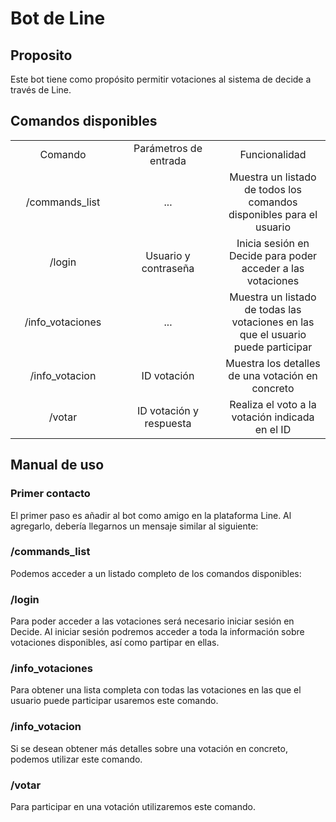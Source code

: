 # Bot de Line

## Proposito

Este bot tiene como propósito permitir votaciones al sistema de decide a través de Line.

## Comandos disponibles

<table style="width: 100%; text-align: center;">
  <tr>
    <td style="width: 33%;">Comando</td>
    <td style="width: 33%;">Parámetros de entrada </td>
    <td style="width: 33%;">Funcionalidad</td>
  </tr>
  <tr>
    <td style="width: 33%;">/commands_list </td>
    <td style="width: 33%;">... </td>
    <td style="width: 33%;">Muestra un listado de todos los comandos disponibles para el usuario</td>
  </tr>
  <tr>
    <td style="width: 33%;">/login </td>
    <td style="width: 33%;">Usuario y contraseña </td>
    <td style="width: 33%;">Inicia sesión en Decide para poder acceder a las votaciones</td>
  </tr>
  <tr>
    <td style="width: 33%;">/info_votaciones</td>
    <td style="width: 33%;">... </td>
    <td style="width: 33%;">Muestra un listado de todas las votaciones en las que el usuario puede participar</td>
  </tr>
    <tr>
    <td style="width: 33%;">/info_votacion</td>
    <td style="width: 33%;">ID votación </td>
    <td style="width: 33%;">Muestra los detalles de una votación en concreto</td>
  </tr>
    <tr>
    <td style="width: 33%;">/votar</td>
    <td style="width: 33%;">ID votación y respuesta </td>
    <td style="width: 33%;">Realiza el voto a la votación indicada en el ID </td>
  </tr>
</table>

## Manual de uso

### Primer contacto

El primer paso es añadir al bot como amigo en la plataforma Line. Al agregarlo, debería llegarnos un mensaje similar al siguiente:

### /commands_list

Podemos acceder a un listado completo de los comandos disponibles:

### /login

Para poder acceder a las votaciones será necesario iniciar sesión en Decide. Al iniciar sesión podremos acceder a toda la información sobre votaciones disponibles, así como partipar en ellas.

### /info_votaciones

Para obtener una lista completa con todas las votaciones en las que el usuario puede participar usaremos este comando.

### /info_votacion

Si se desean obtener más detalles sobre una votación en concreto, podemos utilizar este comando.

### /votar

Para participar en una votación utilizaremos este comando.
